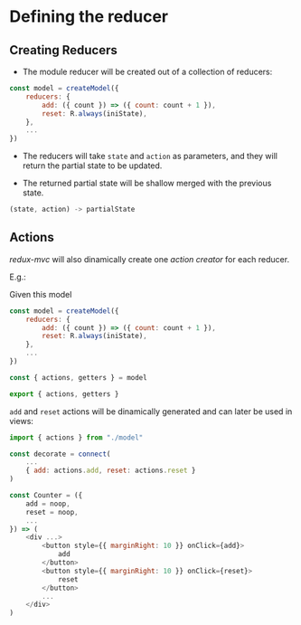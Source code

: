 # Defining the reducer

<!-- STORY -->

## Creating Reducers

- The module reducer will be created out of a collection of reducers:

```js
const model = createModel({
    reducers: {
        add: ({ count }) => ({ count: count + 1 }),
        reset: R.always(iniState),
    },
    ...
})
```

- The reducers will take `state` and `action` as parameters, and they will return the partial state to be updated. 

- The returned partial state will be shallow merged with the previous state.

```js
(state, action) -> partialState
```

## Actions

*redux-mvc* will also dinamically create one *action creator* for each reducer.

E.g.:

Given this model
```js
const model = createModel({
    reducers: {
        add: ({ count }) => ({ count: count + 1 }),
        reset: R.always(iniState),
    },
    ...
})

const { actions, getters } = model

export { actions, getters }
```

`add` and `reset` actions will be dinamically generated and can later be used in views:

```js
import { actions } from "./model"

const decorate = connect(
    ...
    { add: actions.add, reset: actions.reset }
)

const Counter = ({
    add = noop,
    reset = noop,
    ...
}) => (
    <div ...>
        <button style={{ marginRight: 10 }} onClick={add}>
            add
        </button>
        <button style={{ marginRight: 10 }} onClick={reset}>
            reset
        </button>
        ...
    </div>
)
```
